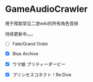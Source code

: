 # GameAudioCrawler

用于爬取常见二游wiki的所有角色音频

持续更新中。。。

 - [ ] Fate/Grand Order
 
 - [x] Blue Archive
 
 - [x] ウマ娘 プリティーダービー

 - [x] プリンセスコネクト！Re:Dive
